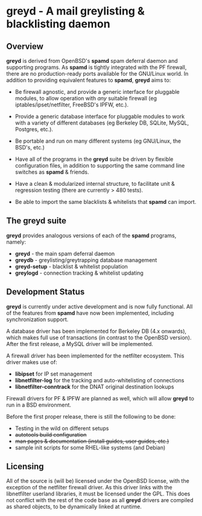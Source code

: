 greyd - A mail greylisting & blacklisting daemon
================================================

Overview
--------

**greyd** is derived from OpenBSD's **spamd** spam deferral daemon and supporting programs.
As **spamd** is tightly integrated with the PF firewall, there are no production-ready
ports available for the GNU/Linux world. In addition to providing equivalent features
to **spamd**, **greyd** aims to:

  - Be firewall agnostic, and provide a generic interface for pluggable modules,
    to allow operation with *any* suitable firewall (eg iptables/ipset/netfilter, FreeBSD's
    IPFW, etc.).

  - Provide a generic database interface for pluggable modules to work with a variety
    of different databases (eg Berkeley DB, SQLite, MySQL, Postgres, etc.).

  - Be portable and run on many different systems (eg GNU/Linux, the BSD's, etc.)

  - Have all of the programs in the **greyd** suite be driven by flexible configuration files,
    in addition to supporting the same command line switches as **spamd** & friends.

  - Have a clean & modularized internal structure, to facilitate unit & regression testing
    (there are currently > 480 tests).

  - Be able to import the same blacklists & whitelists that **spamd** can import.

The greyd suite
-----------------

**greyd** provides analogous versions of each of the **spamd** programs, namely:

  * **greyd**       - the main spam deferral daemon
  * **greydb**      - greylisting/greytrapping database management
  * **greyd-setup** - blacklist & whitelist population
  * **greylogd**    - connection tracking & whitelist updating

Development Status
------------------

**greyd** is currently under active development and is now fully functional. All of the features from **spamd**
have now been implemented, including synchronization support.

A database driver has been implemented for Berkeley DB (4.x onwards), which makes full use of transactions (in contrast to the OpenBSD version). After the first
release, a MySQL driver will be implemented.

A firewall driver has been implemented for the netfilter ecosystem. This driver makes use of:
  * **libipset** for IP set management
  * **libnetfilter-log** for the tracking and auto-whitelisting of connections
  * **libnetfilter-conntrack** for the DNAT original destination lookups

Firewall drivers for PF & IPFW are planned as well, which will allow **greyd** to run in a BSD environment.

Before the first proper release, there is still the following to be done:
  * Testing in the wild on different setups
  * <del>autotools build configuration</del>
  * <del>man pages & documentation (install guides, user guides, etc.)</del>
  * sample init scripts for some RHEL-like systems (and Debian)

Licensing
---------

All of the source is (will be) licensed under the OpenBSD license, with the exception of the netfilter
firewall driver. As this driver links with the libnetfilter userland libraries, it must be licensed
under the GPL. This does not conflict with the rest of the code base as all **greyd** drivers are
compiled as shared objects, to be dynamically linked at runtime.
